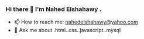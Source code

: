 ### Hi there 👋  I'm Nahed Elshahawy .

- 📫 How to reach me: nahedelshahawy@yahoo.com
- 💬 Ask me about .html..css..javascript..mysql

<!--
**nahedElshahawy/nahedElshahawy** is a ✨ _special_ ✨ repository because its `README.md` (this file) appears on your GitHub profile.

Here are some ideas to get you started:

- 🔭 I’m currently working on ...
- 🌱 I’m currently learning ...
- 👯 I’m looking to collaborate on ...
- 🤔 I’m looking for help with ...
- 💬 Ask me about ...css - javascript 
- 📫 How to reach me: nahedelshahawy@yahoo.com
- 😄 Pronouns: ...
- ⚡ Fun fact: ...
-->
